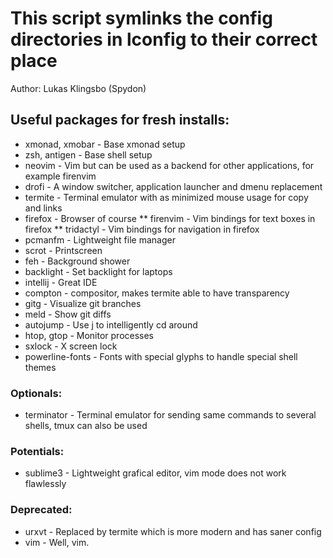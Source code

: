 # This script symlinks the config directories in lconfig to their correct place
Author: Lukas Klingsbo (Spydon)

## Useful packages for fresh installs:
* xmonad, xmobar - Base xmonad setup
* zsh, antigen - Base shell setup
* neovim - Vim but can be used as a backend for other applications, for example firenvim
* drofi - A window switcher, application launcher and dmenu replacement
* termite - Terminal emulator with as minimized mouse usage for copy and links
* firefox - Browser of course
** firenvim - Vim bindings for text boxes in firefox
** tridactyl - Vim bindings for navigation in firefox
* pcmanfm - Lightweight file manager
* scrot - Printscreen
* feh - Background shower
* backlight - Set backlight for laptops
* intellij - Great IDE
* compton - compositor, makes termite able to have transparency
* gitg - Visualize git branches
* meld - Show git diffs
* autojump - Use j to intelligently cd around
* htop, gtop - Monitor processes
* sxlock - X screen lock
* powerline-fonts - Fonts with special glyphs to handle special shell themes

### Optionals:
* terminator - Terminal emulator for sending same commands to several shells, tmux can also be used

### Potentials:
* sublime3 - Lightweight grafical editor, vim mode does not work flawlessly

### Deprecated:
* urxvt - Replaced by termite which is more modern and has saner config
* vim - Well, vim.
